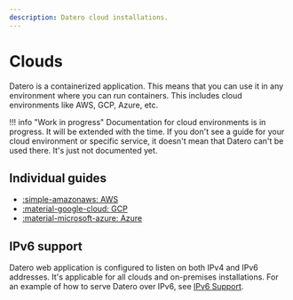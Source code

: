 ```yaml
---
description: Datero cloud installations.
---
```


# Clouds
Datero is a containerized application.
This means that you can use it in any environment where you can run containers.
This includes cloud environments like AWS, GCP, Azure, etc.

!!! info "Work in progress"
    Documentation for cloud environments is in progress. 
    It will be extended with the time.
    If you don't see a guide for your cloud environment or specific service, it doesn't mean that Datero can't be used there.
    It's just not documented yet.

## Individual guides
- [:simple-amazonaws: AWS](./aws/index.md)
- [:material-google-cloud: GCP](./gcp/index.md)
- [:material-microsoft-azure: Azure](./azure/index.md)

## IPv6 support
Datero web application is configured to listen on both IPv4 and IPv6 addresses.
It's applicable for all clouds and on-premises installations.
For an example of how to serve Datero over IPv6, see [IPv6 Support](../administration/ipv6.md).
